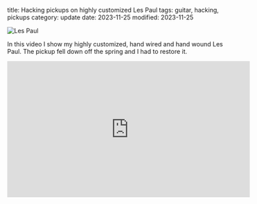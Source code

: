 title: Hacking pickups on highly customized Les Paul
tags: guitar, hacking, pickups
category: update
date: 2023-11-25
modified: 2023-11-25

![Les Paul]({static}/images/2023/IMG_8318.JPEG)

In this video I show my highly customized, hand wired and hand wound Les Paul. The pickup fell down off the spring and I had to restore it.

<iframe width="560" height="315" src="https://www.youtube.com/embed/QewbvhJLm4s?si=qtvP5NQobDlCz5MD" title="YouTube video player" frameborder="0" allow="accelerometer; autoplay; clipboard-write; encrypted-media; gyroscope; picture-in-picture; web-share" allowfullscreen></iframe>
